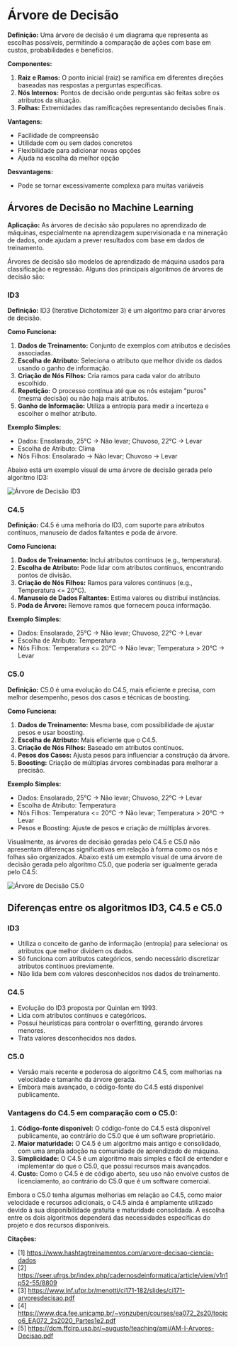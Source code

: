 # Árvore de Decisão

**Definição:** Uma árvore de decisão é um diagrama que representa as escolhas possíveis, permitindo a comparação de ações com base em custos, probabilidades e benefícios.

**Componentes:**
1. **Raiz e Ramos:** O ponto inicial (raiz) se ramifica em diferentes direções baseadas nas respostas a perguntas específicas.
2. **Nós Internos:** Pontos de decisão onde perguntas são feitas sobre os atributos da situação.
3. **Folhas:** Extremidades das ramificações representando decisões finais.

**Vantagens:**
- Facilidade de compreensão
- Utilidade com ou sem dados concretos
- Flexibilidade para adicionar novas opções
- Ajuda na escolha da melhor opção

**Desvantagens:**
- Pode se tornar excessivamente complexa para muitas variáveis

## Árvores de Decisão no Machine Learning

**Aplicação:** As árvores de decisão são populares no aprendizado de máquinas, especialmente na aprendizagem supervisionada e na mineração de dados, onde ajudam a prever resultados com base em dados de treinamento.

Árvores de decisão são modelos de aprendizado de máquina usados para classificação e regressão. Alguns dos principais algoritmos de árvores de decisão são:

### ID3
**Definição:** ID3 (Iterative Dichotomizer 3) é um algoritmo para criar árvores de decisão.

**Como Funciona:**
1. **Dados de Treinamento:** Conjunto de exemplos com atributos e decisões associadas.
2. **Escolha de Atributo:** Seleciona o atributo que melhor divide os dados usando o ganho de informação.
3. **Criação de Nós Filhos:** Cria ramos para cada valor do atributo escolhido.
4. **Repetição:** O processo continua até que os nós estejam "puros" (mesma decisão) ou não haja mais atributos.
5. **Ganho de Informação:** Utiliza a entropia para medir a incerteza e escolher o melhor atributo.

**Exemplo Simples:**
- Dados: Ensolarado, 25°C -> Não levar; Chuvoso, 22°C -> Levar
- Escolha de Atributo: Clima
- Nós Filhos: Ensolarado -> Não levar; Chuvoso -> Levar

Abaixo está um exemplo visual de uma árvore de decisão gerada pelo algoritmo ID3:

![Árvore de Decisão ID3](file-pWL9E8pG3nBgzezK46mgu1Gt)

### C4.5
**Definição:** C4.5 é uma melhoria do ID3, com suporte para atributos contínuos, manuseio de dados faltantes e poda de árvore.

**Como Funciona:**
1. **Dados de Treinamento:** Inclui atributos contínuos (e.g., temperatura).
2. **Escolha de Atributo:** Pode lidar com atributos contínuos, encontrando pontos de divisão.
3. **Criação de Nós Filhos:** Ramos para valores contínuos (e.g., Temperatura <= 20°C).
4. **Manuseio de Dados Faltantes:** Estima valores ou distribui instâncias.
5. **Poda de Árvore:** Remove ramos que fornecem pouca informação.

**Exemplo Simples:**
- Dados: Ensolarado, 25°C -> Não levar; Chuvoso, 22°C -> Levar
- Escolha de Atributo: Temperatura
- Nós Filhos: Temperatura <= 20°C -> Não levar; Temperatura > 20°C -> Levar

### C5.0
**Definição:** C5.0 é uma evolução do C4.5, mais eficiente e precisa, com melhor desempenho, pesos dos casos e técnicas de boosting.

**Como Funciona:**
1. **Dados de Treinamento:** Mesma base, com possibilidade de ajustar pesos e usar boosting.
2. **Escolha de Atributo:** Mais eficiente que o C4.5.
3. **Criação de Nós Filhos:** Baseado em atributos contínuos.
4. **Pesos dos Casos:** Ajusta pesos para influenciar a construção da árvore.
5. **Boosting:** Criação de múltiplas árvores combinadas para melhorar a precisão.

**Exemplo Simples:**
- Dados: Ensolarado, 25°C -> Não levar; Chuvoso, 22°C -> Levar
- Escolha de Atributo: Temperatura
- Nós Filhos: Temperatura <= 20°C -> Não levar; Temperatura > 20°C -> Levar
- Pesos e Boosting: Ajuste de pesos e criação de múltiplas árvores.

Visualmente, as árvores de decisão geradas pelo C4.5 e C5.0 não apresentam diferenças significativas em relação à forma como os nós e folhas são organizados. Abaixo está um exemplo visual de uma árvore de decisão gerada pelo algoritmo C5.0, que poderia ser igualmente gerada pelo C4.5:

![Árvore de Decisão C5.0](file-E4KlrTimZ3Yit61ZoPNBIhEy)

## Diferenças entre os algoritmos ID3, C4.5 e C5.0

### ID3
- Utiliza o conceito de ganho de informação (entropia) para selecionar os atributos que melhor dividem os dados.
- Só funciona com atributos categóricos, sendo necessário discretizar atributos contínuos previamente.
- Não lida bem com valores desconhecidos nos dados de treinamento.

### C4.5
- Evolução do ID3 proposta por Quinlan em 1993.
- Lida com atributos contínuos e categóricos.
- Possui heurísticas para controlar o overfitting, gerando árvores menores.
- Trata valores desconhecidos nos dados.

### C5.0
- Versão mais recente e poderosa do algoritmo C4.5, com melhorias na velocidade e tamanho da árvore gerada.
- Embora mais avançado, o código-fonte do C4.5 está disponível publicamente.

### Vantagens do C4.5 em comparação com o C5.0:
1. **Código-fonte disponível:** O código-fonte do C4.5 está disponível publicamente, ao contrário do C5.0 que é um software proprietário.
2. **Maior maturidade:** O C4.5 é um algoritmo mais antigo e consolidado, com uma ampla adoção na comunidade de aprendizado de máquina.
3. **Simplicidade:** O C4.5 é um algoritmo mais simples e fácil de entender e implementar do que o C5.0, que possui recursos mais avançados.
4. **Custo:** Como o C4.5 é de código aberto, seu uso não envolve custos de licenciamento, ao contrário do C5.0 que é um software comercial.

Embora o C5.0 tenha algumas melhorias em relação ao C4.5, como maior velocidade e recursos adicionais, o C4.5 ainda é amplamente utilizado devido à sua disponibilidade gratuita e maturidade consolidada. A escolha entre os dois algoritmos dependerá das necessidades específicas do projeto e dos recursos disponíveis.

**Citações:**
- [1] https://www.hashtagtreinamentos.com/arvore-decisao-ciencia-dados
- [2] https://seer.ufrgs.br/index.php/cadernosdeinformatica/article/view/v1n1p52-55/8809
- [3] https://www.inf.ufpr.br/menotti/ci171-182/slides/ci171-arvoresdecisao.pdf
- [4] https://www.dca.fee.unicamp.br/~vonzuben/courses/ea072_2s20/topico6_EA072_2s2020_Partes1e2.pdf
- [5] https://dcm.ffclrp.usp.br/~augusto/teaching/ami/AM-I-Arvores-Decisao.pdf
